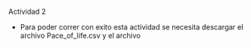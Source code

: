 Actividad 2
- Para poder correr con exito esta actividad se necesita descargar el archivo Pace_of_life.csv y el archivo 
